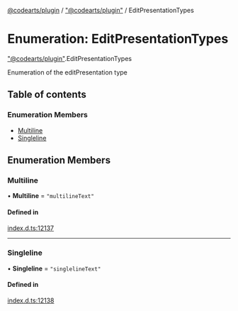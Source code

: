[@codearts/plugin](../README.md) / ["@codearts/plugin"](../modules/_codearts_plugin_.md) / EditPresentationTypes

# Enumeration: EditPresentationTypes

["@codearts/plugin"](../modules/_codearts_plugin_.md).EditPresentationTypes

Enumeration of the editPresentation type

## Table of contents

### Enumeration Members

- [Multiline](codearts_plugin_.EditPresentationTypes.md#multiline)
- [Singleline](codearts_plugin_.EditPresentationTypes.md#singleline)

## Enumeration Members

### Multiline

• **Multiline** = ``"multilineText"``

#### Defined in

[index.d.ts:12137](https://github.com/shuyaqian/cloudide-plugin-api/blob/5b69219/index.d.ts#L12137)

___

### Singleline

• **Singleline** = ``"singlelineText"``

#### Defined in

[index.d.ts:12138](https://github.com/shuyaqian/cloudide-plugin-api/blob/5b69219/index.d.ts#L12138)
